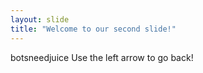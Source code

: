 ```yaml
---
layout: slide
title: "Welcome to our second slide!"
---
```

botsneedjuice
Use the left arrow to go back!
